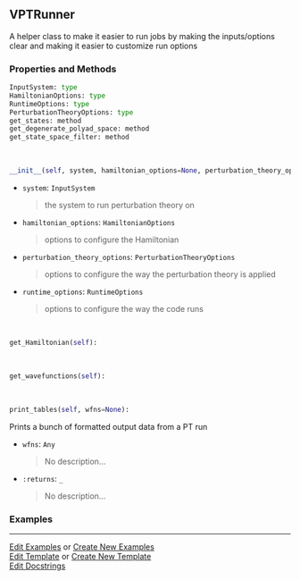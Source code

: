 ## <a id="Psience.VPT2.Runner.VPTRunner">VPTRunner</a>
A helper class to make it easier to run jobs by making the inputs/options
clear and making it easier to customize run options

### Properties and Methods
```python
InputSystem: type
HamiltonianOptions: type
RuntimeOptions: type
PerturbationTheoryOptions: type
get_states: method
get_degenerate_polyad_space: method
get_state_space_filter: method
```
<a id="Psience.VPT2.Runner.VPTRunner.__init__" class="docs-object-method">&nbsp;</a>
```python
__init__(self, system, hamiltonian_options=None, perturbation_theory_options=None, runtime_options=None): 
```

- `system`: `InputSystem`
    >the system to run perturbation theory on
- `hamiltonian_options`: `HamiltonianOptions`
    >options to configure the Hamiltonian
- `perturbation_theory_options`: `PerturbationTheoryOptions`
    >options to configure the way the perturbation theory is applied
- `runtime_options`: `RuntimeOptions`
    >options to configure the way the code runs

<a id="Psience.VPT2.Runner.VPTRunner.get_Hamiltonian" class="docs-object-method">&nbsp;</a>
```python
get_Hamiltonian(self): 
```

<a id="Psience.VPT2.Runner.VPTRunner.get_wavefunctions" class="docs-object-method">&nbsp;</a>
```python
get_wavefunctions(self): 
```

<a id="Psience.VPT2.Runner.VPTRunner.print_tables" class="docs-object-method">&nbsp;</a>
```python
print_tables(self, wfns=None): 
```
Prints a bunch of formatted output data from a PT run
- `wfns`: `Any`
    >No description...
- `:returns`: `_`
    >No description...

### Examples




___

[Edit Examples](https://github.com/McCoyGroup/Psience/edit/edit/ci/examples/ci/docs/Psience/VPT2/Runner/VPTRunner.md) or 
[Create New Examples](https://github.com/McCoyGroup/Psience/new/edit/?filename=ci/examples/ci/docs/Psience/VPT2/Runner/VPTRunner.md) <br/>
[Edit Template](https://github.com/McCoyGroup/Psience/edit/edit/ci/docs/ci/docs/Psience/VPT2/Runner/VPTRunner.md) or 
[Create New Template](https://github.com/McCoyGroup/Psience/new/edit/?filename=ci/docs/templates/ci/docs/Psience/VPT2/Runner/VPTRunner.md) <br/>
[Edit Docstrings](https://github.com/McCoyGroup/Psience/edit/edit/Psience/VPT2/Runner.py?message=Update%20Docs)